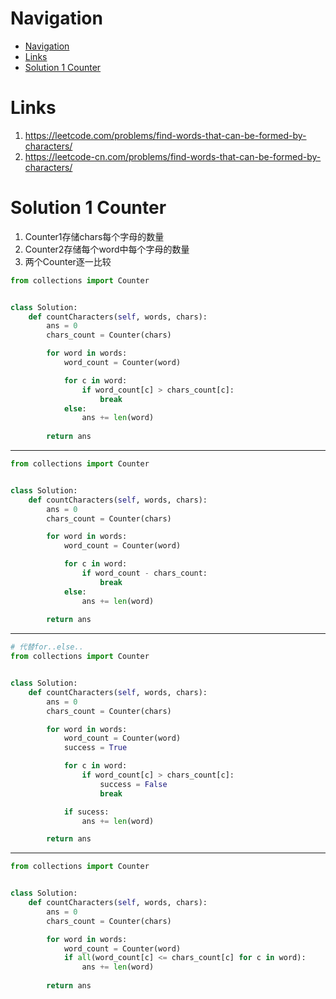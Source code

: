# Navigation
- [Navigation](#navigation)
- [Links](#links)
- [Solution 1 Counter](#solution-1-counter)

# Links
1. https://leetcode.com/problems/find-words-that-can-be-formed-by-characters/
2. https://leetcode-cn.com/problems/find-words-that-can-be-formed-by-characters/


# Solution 1 Counter
1. Counter1存储chars每个字母的数量
2. Counter2存储每个word中每个字母的数量
3. 两个Counter逐一比较


```python
from collections import Counter


class Solution:
    def countCharacters(self, words, chars):
        ans = 0
        chars_count = Counter(chars)

        for word in words:
            word_count = Counter(word)

            for c in word:
                if word_count[c] > chars_count[c]:
                    break
            else:
                ans += len(word)
        
        return ans
```
---
```python
from collections import Counter


class Solution:
    def countCharacters(self, words, chars):
        ans = 0
        chars_count = Counter(chars)

        for word in words:
            word_count = Counter(word)

            for c in word:
                if word_count - chars_count:
                    break
            else:
                ans += len(word)
        
        return ans
```
---
```python
# 代替for..else..
from collections import Counter


class Solution:
    def countCharacters(self, words, chars):
        ans = 0
        chars_count = Counter(chars)

        for word in words:
            word_count = Counter(word)
            success = True

            for c in word:
                if word_count[c] > chars_count[c]:
                    success = False
                    break

            if sucess:
                ans += len(word)

        return ans

```
---
```python
from collections import Counter


class Solution:
    def countCharacters(self, words, chars):
        ans = 0
        chars_count = Counter(chars)

        for word in words:
            word_count = Counter(word)
            if all(word_count[c] <= chars_count[c] for c in word):
                ans += len(word)
        
        return ans
```